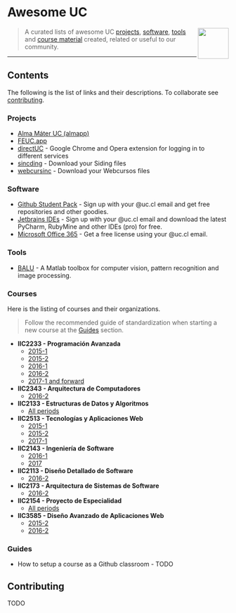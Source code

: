 # Awesome UC

[<img src="./media/logo.png" align="right" width="70">](https://nodejs.org)

> A curated lists of awesome UC [projects](#projects), [software](#software), [tools](#tools) and [course material](#courses) created, related or useful to our community.

---

## Contents

The following is the list of links and their descriptions. To collaborate see [contributing](#contributing).

### Projects

  - [Alma Máter UC (almapp)](https://github.com/almapp/)
  - [FEUC.app](https://github.com/open-source-uc/FEUC-mobile)
  - [directUC](https://github.com/wachunei/directUC) - Google Chrome and Opera extension for logging in to different services
  - [sincding](https://github.com/open-source-uc/sincding) - Download your Siding files
  - [webcursinc](https://github.com/open-source-uc/webcursinc) - Download your Webcursos files
  

### Software

  - [Github Student Pack](https://education.github.com/pack) - Sign up with your @uc.cl email and get free repositories and other goodies.
  - [Jetbrains IDEs](https://www.jetbrains.com/student/) - Sign up with your @uc.cl email and download the latest PyCharm, RubyMine and other IDEs (pro) for free.
  - [Microsoft Office 365](https://products.office.com/ES/student/office-in-education) - Get a free license using your @uc.cl email.

### Tools

  - [BALU](https://github.com/domingomery/Balu) - A Matlab toolbox for computer vision, pattern recognition and image processing.

### Courses

Here is the listing of courses and their organizations.

> Follow the recommended guide of standardization when starting a new course at the [Guides](#guides) section.

  - **IIC2233 - Programación Avanzada**
    - [2015-1](https://github.com/IIC2233-2015-1)
    - [2015-2](https://github.com/IIC2233-2015-2)
    - [2016-1](https://github.com/IIC2233-2016-1)
    - [2016-2](https://github.com/IIC2233-2016-02)
    - [2017-1 and forward](https://github.com/IIC2233)
  - **IIC2343 - Arquitectura de Computadores**
    - [2016-2](https://github.com/IIC2343-2016-2)
  - **IIC2133 - Estructuras de Datos y Algoritmos**
    - [All periods](https://github.com/IIC2133-PUC/)
  - **IIC2513 - Tecnologías y Aplicaciones Web**
    - [2015-1](https://github.com/IIC2513-2015-1)
    - [2015-2](https://github.com/IIC2513-2015-2)
    - [2017-1](https://github.com/IIC2513-2017-1)
  - **IIC2143 - Ingeniería de Software**
    - [2016-1](https://github.com/IIC2143-2016-1)
    - [2017](https://github.com/IIC2143-2017)
  - **IIC2113 - Diseño Detallado de Software**
    - [2016-2](https://github.com/IIC2113-2016-2)
  - **IIC2173 - Arquitectura de Sistemas de Software**
    - [2016-2](https://github.com/IIC2173-2016-2)
  - **IIC2154 - Proyecto de Especialidad**
    - [All periods](https://github.com/iic2154-uc-cl)
  - **IIC3585 - Diseño Avanzado de Aplicaciones Web**
    - [2015-2](https://github.com/IIC3585-2015-2)
    - [2016-2](https://github.com/IIC3585-2016-2)

### Guides

  - How to setup a course as a Github classroom - TODO

## Contributing

TODO

